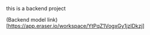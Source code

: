 this is a backend project

(Backend model link)[https://app.eraser.io/workspace/YtPqZ1VogxGy1jzIDkzj]
